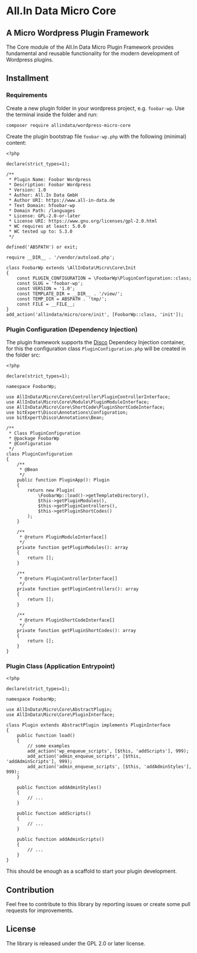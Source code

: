 # All.In Data Micro Core 
## A Micro Wordpress Plugin Framework

The Core module of the All.In Data Micro Plugin Framework provides fundamental and 
reusable functionality for the modern development of Wordpress plugins.


## Installment
### Requirements

Create a new plugin folder in your wordpress project, e.g. `foobar-wp`.
Use the terminal inside the folder and run:

    composer require allindata/wordpress-micro-core
    
Create the plugin bootstrap file `foobar-wp.php` with the following (minimal) content:

```
<?php

declare(strict_types=1);

/**
 * Plugin Name: Foobar Wordpress
 * Description: Foobar Wordpress
 * Version: 1.0
 * Author: All.In Data GmbH
 * Author URI: https://www.all-in-data.de
 * Text Domain: hfoobar-wp
 * Domain Path: /languages
 * License: GPL-2.0-or-later
 * License URI: https://www.gnu.org/licenses/gpl-2.0.html
 * WC requires at least: 5.0.0
 * WC tested up to: 5.3.0
 */

defined('ABSPATH') or exit;

require __DIR__ . '/vendor/autoload.php';

class FoobarWp extends \AllInData\Micro\Core\Init
{
    const PLUGIN_CONFIGURATION = \FoobarWp\PluginConfiguration::class;
    const SLUG = 'foobar-wp';
    const VERSION = '1.0';
    const TEMPLATE_DIR = __DIR__ . '/view/';
    const TEMP_DIR = ABSPATH . 'tmp/';
    const FILE = __FILE__;
}
add_action('allindata/micro/core/init', [FoobarWp::class, 'init']);
```

### Plugin Configuration (Dependency Injection)
The plugin framework supports the [Disco](https://github.com/bitExpert/disco) Dependecy Injection container, for this the configuration class 
`PluginConfiguration.php` will be created in the folder src:

```
<?php

declare(strict_types=1);

namespace FoobarWp;

use AllInData\Micro\Core\Controller\PluginControllerInterface;
use AllInData\Micro\Core\Module\PluginModuleInterface;
use AllInData\Micro\Core\ShortCode\PluginShortCodeInterface;
use bitExpert\Disco\Annotations\Configuration;
use bitExpert\Disco\Annotations\Bean;

/**
 * Class PluginConfiguration
 * @package FoobarWp
 * @Configuration
 */
class PluginConfiguration
{
    /**
     * @Bean
     */
    public function PluginApp(): Plugin
    {
        return new Plugin(
            \FoobarWp::load()->getTemplateDirectory(),
            $this->getPluginModules(),
            $this->getPluginControllers(),
            $this->getPluginShortCodes()
        );
    }

    /**
     * @return PluginModuleInterface[]
     */
    private function getPluginModules(): array
    {
        return [];
    }

    /**
     * @return PluginControllerInterface[]
     */
    private function getPluginControllers(): array
    {
        return [];
    }

    /**
     * @return PluginShortCodeInterface[]
     */
    private function getPluginShortCodes(): array
    {
        return [];
    }
}
```

### Plugin Class (Application Entrypoint)
```
<?php

declare(strict_types=1);

namespace FoobarWp;

use AllInData\Micro\Core\AbstractPlugin;
use AllInData\Micro\Core\PluginInterface;

class Plugin extends AbstractPlugin implements PluginInterface
{
    public function load()
    {
        // some examples
        add_action('wp_enqueue_scripts', [$this, 'addScripts'], 999);
        add_action('admin_enqueue_scripts', [$this, 'addAdminScripts'], 999);
        add_action('admin_enqueue_scripts', [$this, 'addAdminStyles'], 999);
    }

    public function addAdminStyles()
    {
        // ...
    }

    public function addScripts()
    {
        // ...
    }

    public function addAdminScripts()
    {
        // ...
    }
}
```

This should be enough as a scaffold to start your plugin development.

## Contribution
Feel free to contribute to this library by reporting issues or create some pull requests for improvements.

## License
The library is released under the GPL 2.0 or later license.